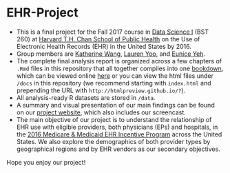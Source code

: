 # EHR-Project
- This is a final project for the Fall 2017 course in [Data Science I](http://datasciencelabs.github.io/) (BST 260) at [Harvard T.H. Chan School of Public Health](https://www.hsph.harvard.edu/) on the Use of Electronic Health Records (EHR) in the United States by 2016.
- Group members are [Katherine Wang](https://github.com/katwang/), [Lauren Yoo](https://github.com/jmybhm), and [Eunice Yeh](https://github.com/euniceyeh/).
- The complete final analysis report is organized across a few chapters of `.Rmd` files in this repository that all together compiles into one [bookdown](https://bookdown.org/yihui/bookdown/), which can be viewed online [here](https://euniceyeh.github.io/EHR-Project/) or you can view the html files under `/docs` in this repository (we recommend starting with `index.html` and prepending the URL with `http://htmlpreview.github.io/?`).
- All analysis-ready R datasets are stored in `/data`.
- A summary and visual presentation of our main findings can be found on our [project website](https://katwang.github.io/BST-260-Final-Project-Site/), which also includes our screencast.
- The main objective of our project is to understand the relationship of EHR use with eligible providers, both physicians (EPs) and hospitals, in the [2016 Medicare & Medicaid EHR Incentive Program](https://www.cms.gov/Regulations-and-Guidance/Legislation/EHRIncentivePrograms/2016ProgramRequirements.html) across the United States. We also explore the demographics of both provider types by geographical regions and by EHR vendors as our secondary objectives.

Hope you enjoy our project!
